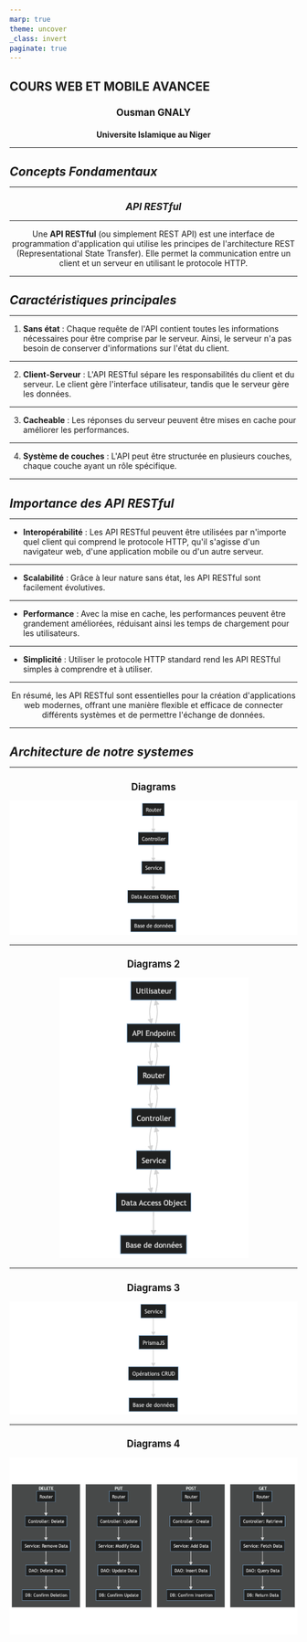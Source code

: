 ```yaml
---
marp: true
theme: uncover
_class: invert
paginate: true
---
```


<style>
  :body {
    --color-highlight: #EE0000;
    --color-highlight-hover: #aaf;
    --color-highlight-heading: #EE0000;
    --color-header: #bbb;
    --color-header-shadow: transparent;
  }
  h1 {
    font-size: 1.5em;
    color: ;
  }
  h2 {
    font-size: 1.2em;
    color: #;
    text-align: center
  }
  h3 {
    font-size: 1.0em;
    color: #;
    text-align: center
  }
  p {
  text-align: center;
  }
</style>

# **COURS WEB ET MOBILE AVANCEE**

## Ousman GNALY

### Universite Islamique au Niger

---

# ***Concepts Fondamentaux***

---

##  ***API RESTful***

---

Une **API RESTful** (ou simplement REST API) est une interface de programmation d'application qui utilise les principes de l'architecture REST (Representational State Transfer). Elle permet la communication entre un client et un serveur en utilisant le protocole HTTP.

---

# ***Caractéristiques principales*** 

---
1. **Sans état** : Chaque requête de l'API contient toutes les informations nécessaires pour être comprise par le serveur. Ainsi, le serveur n'a pas besoin de conserver d'informations sur l'état du client.

---

2. **Client-Serveur** : L'API RESTful sépare les responsabilités du client et du serveur. Le client gère l'interface utilisateur, tandis que le serveur gère les données.
---

3. **Cacheable** : Les réponses du serveur peuvent être mises en cache pour améliorer les performances.

---

4. **Système de couches** : L'API peut être structurée en plusieurs couches, chaque couche ayant un rôle spécifique.

---

# ***Importance des API RESTful***

---

- **Interopérabilité** : Les API RESTful peuvent être utilisées par n'importe quel client qui comprend le protocole HTTP, qu'il s'agisse d'un navigateur web, d'une application mobile ou d'un autre serveur.

---

- **Scalabilité** : Grâce à leur nature sans état, les API RESTful sont facilement évolutives.

---

- **Performance** : Avec la mise en cache, les performances peuvent être grandement améliorées, réduisant ainsi les temps de chargement pour les utilisateurs.

---

- **Simplicité** : Utiliser le protocole HTTP standard rend les API RESTful simples à comprendre et à utiliser.

---

En résumé, les API RESTful sont essentielles pour la création d'applications web modernes, offrant une manière flexible et efficace de connecter différents systèmes et de permettre l'échange de données.

---

# ***Architecture de notre systemes***

---

## Diagrams

![auto](./concept1.drawio.png)

---

## Diagrams 2

![auto](./concept2.drawio.png)

---

## Diagrams 3

![auto](./concept3.drawio.png)

---

## Diagrams 4

![auto](./concept5.drawio.png)
